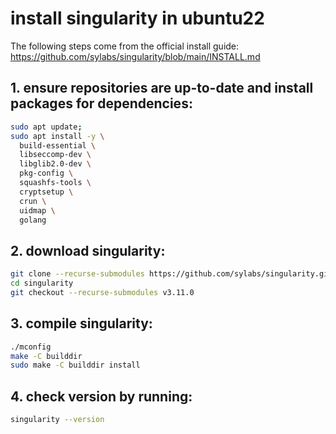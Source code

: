 # install singularity in ubuntu22
The following steps come from the official install guide: https://github.com/sylabs/singularity/blob/main/INSTALL.md

## 1. ensure repositories are up-to-date and install packages for dependencies:
```sh
sudo apt update;
sudo apt install -y \
  build-essential \
  libseccomp-dev \
  libglib2.0-dev \
  pkg-config \
  squashfs-tools \
  cryptsetup \
  crun \
  uidmap \
  golang
```

## 2. download singularity:
```sh
git clone --recurse-submodules https://github.com/sylabs/singularity.git
cd singularity
git checkout --recurse-submodules v3.11.0
```

## 3. compile singularity:
```sh
./mconfig
make -C builddir
sudo make -C builddir install
```

## 4. check version by running:
```sh
singularity --version
```
